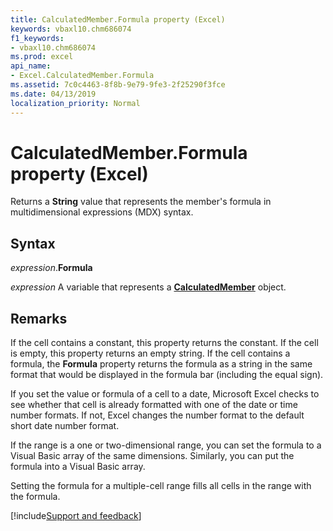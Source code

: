 ```yaml
---
title: CalculatedMember.Formula property (Excel)
keywords: vbaxl10.chm686074
f1_keywords:
- vbaxl10.chm686074
ms.prod: excel
api_name:
- Excel.CalculatedMember.Formula
ms.assetid: 7c0c4463-8f8b-9e79-9fe3-2f25290f3fce
ms.date: 04/13/2019
localization_priority: Normal
---
```



# CalculatedMember.Formula property (Excel)

Returns a **String** value that represents the member's formula in multidimensional expressions (MDX) syntax.


## Syntax

_expression_.**Formula**

_expression_ A variable that represents a **[CalculatedMember](Excel.CalculatedMember.md)** object.


## Remarks

If the cell contains a constant, this property returns the constant. If the cell is empty, this property returns an empty string. If the cell contains a formula, the **Formula** property returns the formula as a string in the same format that would be displayed in the formula bar (including the equal sign).

If you set the value or formula of a cell to a date, Microsoft Excel checks to see whether that cell is already formatted with one of the date or time number formats. If not, Excel changes the number format to the default short date number format.

If the range is a one or two-dimensional range, you can set the formula to a Visual Basic array of the same dimensions. Similarly, you can put the formula into a Visual Basic array.

Setting the formula for a multiple-cell range fills all cells in the range with the formula.




[!include[Support and feedback](~/includes/feedback-boilerplate.md)]